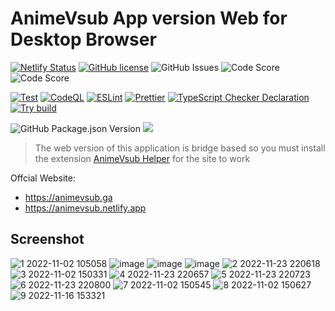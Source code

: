# AnimeVsub App version Web for Desktop Browser

[![Netlify Status](https://api.netlify.com/api/v1/badges/8d283f4d-ec6c-4fdd-af55-472118515914/deploy-status)](https://app.netlify.com/sites/animevsub/deploys) [![GitHub license](https://img.shields.io/github/license/anime-vsub/app)](https://github.com/anime-vsub/desktop-web/blob/main/LICENSE) <img alt="GitHub Issues" src="https://img.shields.io/github/issues/anime-vsub/desktop-web" /> <img alt="Code Score" src="https://api.codiga.io/project/35013/score/svg" /> <img alt="Code Score" src="https://api.codiga.io/project/35013/status/svg" />

[![Test](https://github.com/anime-vsub/desktop-web/actions/workflows/test.yml/badge.svg)](https://github.com/anime-vsub/desktop-web/actions/workflows/test.yml)
[![CodeQL](https://github.com/anime-vsub/desktop-web/actions/workflows/codeql.yml/badge.svg)](https://github.com/anime-vsub/desktop-web/actions/workflows/codeql.yml) [![ESLint](https://github.com/anime-vsub/desktop-web/actions/workflows/eslint.yml/badge.svg)](https://github.com/anime-vsub/desktop-web/actions/workflows/eslint.yml) [![Prettier](https://github.com/anime-vsub/desktop-web/actions/workflows/pretter.yml/badge.svg)](https://github.com/anime-vsub/desktop-web/actions/workflows/pretter.yml)
[![TypeScript Checker Declaration](https://github.com/anime-vsub/desktop-web/actions/workflows/typing.yml/badge.svg)](https://github.com/anime-vsub/desktop-web/actions/workflows/typing.yml)
[![Try build](https://github.com/anime-vsub/desktop-web/actions/workflows/try-build.yml/badge.svg)](https://github.com/anime-vsub/desktop-web/actions/workflows/try-build.yml)

<img alt="GitHub Package.json Version" src="https://img.shields.io/github/package-json/v/anime-vsub/desktop-web/main?label=development" /> <img src="https://img.shields.io/github/package-json/v/anime-vsub/desktop-web/release?label=release&color=b" />

> The web version of this application is bridge based so you must install the extension [AnimeVsub Helper](https://github.com/anime-vsub/extension-animevsub-helper) for the site to work

Offcial Website:

- https://animevsub.ga
- https://animevsub.netlify.app

## Screenshot

<!--screenshot-->

![1  2022-11-02 105058](https://user-images.githubusercontent.com/45375496/203582106-746b9c5f-617b-42c0-92c8-98b77b962f93.jpeg)
![image](https://user-images.githubusercontent.com/45375496/209468773-877aa6ad-28e0-435e-a94e-fe8e6c15c1e3.jpeg)
![image](https://user-images.githubusercontent.com/45375496/209468776-b7ea82a1-38ab-4810-814d-2efd7b4c0d00.png)
![image](https://user-images.githubusercontent.com/45375496/209468805-214d2e65-2629-4f77-9b9a-d2ffb9f27cdb.png)
![2  2022-11-23 220618](https://user-images.githubusercontent.com/45375496/203582128-9e8363d2-8410-4343-ade0-d5a78839c568.jpeg)
![3  2022-11-02 150331](https://user-images.githubusercontent.com/45375496/203582133-e18fc2ea-cc8b-4be6-861c-6582c33e3d14.jpeg)
![4  2022-11-23 220657](https://user-images.githubusercontent.com/45375496/203582136-0e6f71ea-1830-44ed-bfe6-0e405e0111e5.jpeg)
![5  2022-11-23 220723](https://user-images.githubusercontent.com/45375496/203582149-d716eda1-6e10-46d7-9018-453436164979.jpeg)
![6  2022-11-23 220800](https://user-images.githubusercontent.com/45375496/203582158-8b92198e-5612-4e5c-909d-6d97eac34ea8.jpeg)
![7  2022-11-02 150545](https://user-images.githubusercontent.com/45375496/203582166-0f19a814-76c5-4f74-b792-385c214a1379.jpeg)
![8  2022-11-02 150627](https://user-images.githubusercontent.com/45375496/203582175-fca05bf0-8d18-49ac-bf2c-39d2bf2a5a7f.jpeg)
![9  2022-11-16 153321](https://user-images.githubusercontent.com/45375496/203582196-279f7864-f67b-4974-8003-af4fcce01320.jpeg)

<!--/screenshot-->
